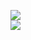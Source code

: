[![](https://img.shields.io/badge/Made%20With-Github%20Spray-lightgrey.svg?style=for-the-badge&logo=github)](https://github.com/Annihil/github-spray#4692)  
[![](https://i.imgur.com/2DrTn0Z.gif)](https://github.com/Annihil/github-spray)